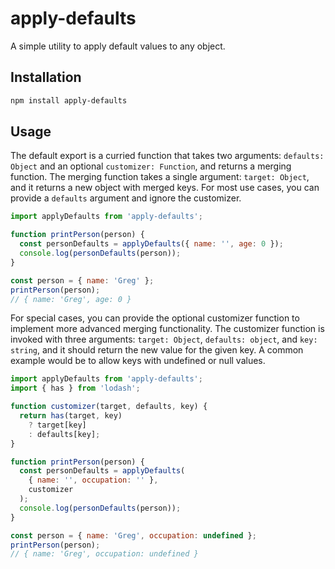 # apply-defaults
A simple utility to apply default values to any object.

## Installation

```bash
npm install apply-defaults
```


## Usage

The default export is a curried function that takes two arguments: `defaults: Object` and an optional `customizer: Function`, and returns a merging function. The merging function takes a single argument: `target: Object`, and it returns a new object with merged keys. For most use cases, you can provide a `defaults` argument and ignore the customizer.

```javascript
import applyDefaults from 'apply-defaults';

function printPerson(person) {
  const personDefaults = applyDefaults({ name: '', age: 0 });
  console.log(personDefaults(person));
}

const person = { name: 'Greg' };
printPerson(person);
// { name: 'Greg', age: 0 }
```

For special cases, you can provide the optional customizer function to implement more advanced merging functionality. The customizer function is invoked with three arguments: `target: Object`, `defaults: object`, and `key: string`, and it should return the new value for the given key. A common example would be to allow keys with undefined or null values.

```javascript
import applyDefaults from 'apply-defaults';
import { has } from 'lodash';

function customizer(target, defaults, key) {
  return has(target, key)
    ? target[key]
    : defaults[key];
}

function printPerson(person) {
  const personDefaults = applyDefaults(
    { name: '', occupation: '' },
    customizer
  );
  console.log(personDefaults(person));
}

const person = { name: 'Greg', occupation: undefined };
printPerson(person);
// { name: 'Greg', occupation: undefined }
```
